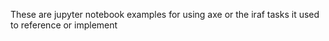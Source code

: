 These are jupyter notebook examples for using axe or the iraf tasks it used to reference or implement
